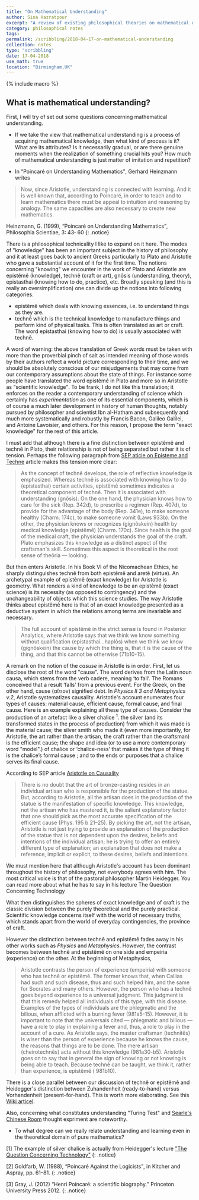 ```yaml
---
title: "On Mathematical Understanding"
author: Sina Hazratpour
excerpt: "A review of existing philosophical theories on mathematical understanding"
category: philosophical notes
tags: 
permalink: /scribbling/2018-04-17-on-mathematical-understanding
collection: notes
type: "scribbling"
date: 17-04-2018
use_math: true
location: "Birmingham,UK"
---
```



{% include macro %}



## What is mathematical understanding? 

First, I will try of set out some questions concerning mathematical understanding. 

 + If we take the view that mathematical understanding is a process of acquiring mathematical knowledge, then what kind of process is it? What are its attributes? Is it necessarily gradual, or are there genuine moments when the realization of something crucial hits you? How much of mathematical understanding is just matter of imitation and repetition?         

 + In <q>Poincaré on Understanding Mathematics</q>, Gerhard Heinzmann writes  
  > Now, since Aristotle, understanding is connected with learning. And it is well known that,
according to Poincaré, in order to teach and to learn mathematics there must be appeal to
intuition and reasoning by analogy. The same capacities are also necessary to create new mathematics.
 
  Heinzmann, G. (1999), <q>Poincaré on Understanding Mathematics</q>, Philosophia Scientiae, 3: 43‐ 60 
<a href="http://www.numdam.org/item/PHSC_1998-1999__3_2_43_0" target="_blank"> <i class="fa fa-external-link" aria-hidden="true"></i></a>
{: .notice}
 
 There is a philosophical technicality I like to expand on it here. The modes of "knowledge" has been an important subject in the history of philosophy and it at least goes back to ancient Greeks particularly to Plato and Aristotle who gave a substantial account of it for the first time. The notions concerning "knowing" we encounter in the work of Plato and Aristotle are epistêmê (knowledge), technê (craft or art), gnôsis (understanding, theory), epistasthai (knowing how to do, practice), etc. Broadly speaking (and this is really an oversimplification) one can divide up the notions into following categories.  
 
  * epistêmê which deals with knowing essences, i.e. to understand things as they are.
  * technê which is the technical knowledge to manufacture things and perform kind of physical tasks. This is often translated as art or craft. The word epistasthai (knowing how to do) is usually associated with technê. 
 
 A word of warning: the above translation of Greek words must be taken with more than the proverbial pinch of salt as intended meaning of those words by their authors reflect a world picture corresponding to their time, and we should be absolutely conscious of our misjudgements that may come from our contemporary assumptions about the state of things. For instance some people have translated the word epistêmê in Plato and more so in Aristotle as <q>scientific knowledge</q>. To be frank, I do not like this translation; it enforces on the reader a contemporary understanding of science which certainly has _experimentation_ as one of its essential components, which is of course a much later development in history of human thoughts, notably pursued by philosopher and scientist Ibn al-Hatham and subsequently and much more systematically and robustly by Francis Bacon, Galileo Galilei, and Antoine Lavoisier, and others. For this reason, I propose the term "exact knowledge" for the rest of this article.        
 
  I must add that although there is a fine distinction between epistêmê and technê in Plato, their relationship is not of being separated but rather it is of tension. Perhaps the following paragraph from [SEP aticle on Episteme and Techne](https://plato.stanford.edu/entries/episteme-techne/) article makes this tension more clear: 
  
  >As the concept of technê develops, the role of reflective knowledge is emphasized. Whereas technê is associated with knowing how to do (epistasthai) certain activities, epistêmê sometimes indicates a theoretical component of technê. Then it is associated with understanding (gnôsis). On the one hand, the physician knows how to care for the sick (Rep. 342d), to prescribe a regimen (Rep. 407d), to provide for the advantage of the body (Rep. 341e), to make someone healthy (Charm. 174c), to make someone vomit (Laws 933b). On the other, the physician knows or recognizes (gignôskein) health by medical knowledge (epistêmê) (Charm. 170c). Since health is the goal of the medical craft, the physician understands the goal of the craft. Plato emphasizes this knowledge as a distinct aspect of the craftsman's skill. Sometimes this aspect is theoretical in the root sense of theôria — looking.
 
 But then enters Aristotle. In his Book VI of the Nicomachean Ethics, he sharply distinguishes technê from both epistêmê and aretê (virtue). An archetypal example of epistêmê (exact knowledge) for Aristotle is geometry.  What renders a kind of knowledge to be an epistêmê (exact science) is its necessity (as opposed to contingency) and the unchangeability of objects which this science studies. The way Aristotle thinks about epistêmê here is that of an exact knowledge presented as a deductive system in which the relations among terms are invariable and necessary. 
 
 >The full account of epistêmê in the strict sense is found in Posterior Analytics, where Aristotle says that we think we know something without qualification (epistasthai…haplôs) when we think we know (gignôskein) the cause by which the thing is, that it is the cause of the thing, and that this cannot be otherwise (71b10-15).
 
A remark on the notion of the _casuse_ in Aristotle is in order. First, let us disclose the root of the word "cause".  The word derives from the Latin noun causa, which stems from the verb cadere, meaning ‘to fall’. The Romans conceived that a result ‘falls’ from a previous event. For the Greek, on the other hand, cause (αἴτιον) signified debt.  In _Physics II 3 and Metaphysics v.2_, Aristotle systematizes causality. Aristotle's account enumerates four types of causes: material cause, efficient cause, formal cause, and final cause. 
Here is an example explaining all these type of causes. Consider the production of an artefact like a silver chalice <sup>1</sup>. the silver (and its transformed states in the process of production) from which it was made is the material cause; the silver smith who made it (even more importantly, for Aristotle, the art rather than the artisan, the craft rather than the craftsman) is the efficient cause; the shape and idea (or to use a more contemporary word "model".) of chalice or ‘chalice-ness’ that makes it the type of thing it is the chalice’s formal cause ; and to the ends or purposes that a chalice serves its final cause. 

According to SEP article [Aristotle on Causality](https://plato.stanford.edu/entries/aristotle-causality/)
> There is no doubt that the art of bronze-casting resides in an individual artisan who is responsible for the production of the statue. But, according to Aristotle, all the artisan does in the production of the statue is the manifestation of specific knowledge. This knowledge, not the artisan who has mastered it, is the salient explanatory factor that one should pick as the most accurate specification of the efficient cause (Phys. 195 b 21–25). By picking the art, not the artisan, Aristotle is not just trying to provide an explanation of the production of the statue that is not dependent upon the desires, beliefs and intentions of the individual artisan; he is trying to offer an entirely different type of explanation; an explanation that does not make a reference, implicit or explicit, to these desires, beliefs and intentions. 

We must mention here that although Aristotle's account has been dominant throughout the history of philosophy, not everybody agrees with him. The most critical voice is that of the pastoral philosopher Martin Heidegger. You can read more about what he has to say in his lecture The Question Concerning Technology

What then distinguishes the spheres of exact knowledge and of craft is the classic division between the purely theoretical and the purely practical. Scientific knowledge concerns itself with the world of necessary truths, which stands apart from the world of everyday contingencies, the province of craft. 
 
However the distinction between technê and epistêmê fades away in his other works such as _Physics_ and _Metaphysics_. However, the contrast becomes between technê and epistêmê on one side and empeiria (experience) on the other. At the beginning of Metaphysics,

 > Aristotle contrasts the person of experience (empeiria) with someone who has technê or epistêmê. The former knows that, when Callias had such and such disease, thus and such helped him, and the same for Socrates and many others. However, the person who has a technê goes beyond experience to a universal judgment. This judgment is that this remedy helped all individuals of this type, with this disease. Examples of the types of individuals are the phlegmatic and the bilious, when afflicted with a burning fever (981a5-15). However, it is important to note that the universals cited — phlegmatic and bilious — have a role to play in explaining a fever and, thus, a role to play in the account of a cure. As Aristotle says, the master craftsman (technitês) is wiser than the person of experience because he knows the cause, the reasons that things are to be done. The mere artisan (cheirotechnês) acts without this knowledge (981a30-b5). Aristotle goes on to say that in general the sign of knowing or not knowing is being able to teach. Because technê can be taught, we think it, rather than experience, is epistêmê ( 981b10).
 
 There is a close parallel between our discussion of technê or epistêmê  and Heidegger's distinction between Zuhandenheit (ready-to-hand) versus Vorhandenheit (present-for-hand). This is worth more elaborating. See this [Wiki articel](https://wiki2.org/en/Heideggerian_terminology+Milds).  

Also, concerning what constitutes understanding "Turing Test" and [Searle's Chinese Room](https://plato.stanford.edu/entries/chinese-room/) thought expriment are noteworthy.  
 
 
 
 + To what degree can we really relate understanding and learning even in the theoretical domain of pure mathematics? 




[1] The example of silver chalice is actually from Heidegger's lecture ["The Question Concerning Technology"](http://www.english.hawaii.edu/criticalink/heidegger/guide1.html)
{: .notice}



[2] Goldfarb, W. (1988), <q>Poincaré Against the Logicists</q>, in Kitcher and Aspray, pp. 61–81. 
<a href="https://conservancy.umn.edu/bitstream/handle/11299/185664/11_02Goldfarb.pdf?sequence=1" target="_blank"> <i class="fa fa-external-link" aria-hidden="true"></i></a>
{: .notice}

[3] Gray, J. (2012) <q>Henri Poincaré: a scientific biography.</q> Princeton University Press 2012.
<a href="https://www.ams.org/notices/201404/rnoti-p378.pdf" target="_blank"> <i class="fa fa-external-link" aria-hidden="true"></i></a>
{: .notice}
